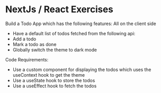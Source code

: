 # NextJs / React Exercises
Build a Todo App which has the following features:
All on the client side
- Have a default list of todos fetched from the following api: 
- Add a todo
- Mark a todo as done
- Globally switch the theme to dark mode

Code Requirements:
- Use a custom component for displaying the todos which uses the useContext hook to get the theme
- Use a useState hook to store the todos
- Use a useEffect hook to fetch the todos